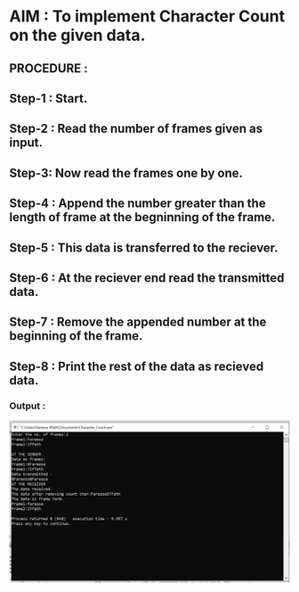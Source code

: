 # AIM : To implement Character Count on the given data.

## PROCEDURE :

## Step-1 : Start.

## Step-2 : Read the number of frames given as input.

## Step-3: Now read the frames one by one.

## Step-4 : Append the number greater than the length of frame at the begninning of the frame.

## Step-5 : This data is transferred to the reciever.

## Step-6 : At the reciever end read the transmitted data.

## Step-7 : Remove the appended number at the beginning of the frame.

## Step-8 : Print the rest of the data as recieved data.

### Output :
![output](Character_Count_Output.png)
